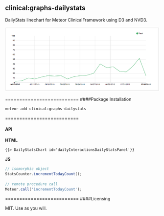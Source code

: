 ## clinical:graphs-dailystats


DailyStats linechart for Meteor ClinicalFramework using D3 and NVD3.  

![DailyStats Screenshot](https://raw.githubusercontent.com/awatson1978/clinical-graphs-dailystats/master/screenshot.png)

==========================
####Package Installation  

````bash
meteor add clinical:graphs-dailystats
````

==========================
#### API  

**HTML**  
````html
{{> DailyStatsChart id='dailyInteractionsDailyStatsPanel'}}
````  
**JS**  
````js
// isomorphic object
StatsCounter.incrementTodayCount();

// remote procedure call
Meteor.call('incrementTodayCount');
````  

==========================
####Licensing  

MIT.  Use as you will.
